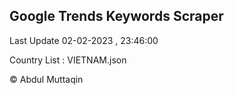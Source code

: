 

## Google Trends Keywords Scraper 
 
Last Update 02-02-2023 , 23:46:00

Country List :
VIETNAM.json



© Abdul Muttaqin 
